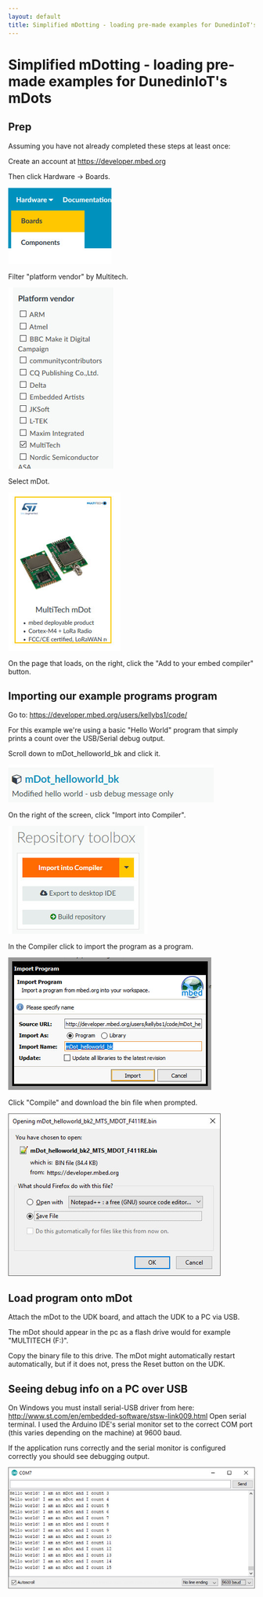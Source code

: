 ```yaml
---
layout: default
title: Simplified mDotting - loading pre-made examples for DunedinIoT's mDots
---
```


# Simplified mDotting - loading pre-made examples for DunedinIoT's mDots

## Prep

Assuming you have not already completed these steps at least once:

Create an account at https://developer.mbed.org

Then click Hardware -> Boards.

<img src="mDotDunedinIoTpics/hardware-boards.jpg">

Filter "platform vendor" by Multitech.

<img src="mDotDunedinIoTpics/filterplatformvendor.jpg">

Select mDot.

<img src="mDotDunedinIoTpics/select-mdot.jpg">

On the page that loads, on the right, click the "Add to your embed compiler" button.


## Importing our example programs program

Go to: https://developer.mbed.org/users/kellybs1/code/           

For this example we're using a basic "Hello World" program that simply prints a count over the USB/Serial debug output.

Scroll down to mDot_helloworld_bk and click it.

<img src="mDotDunedinIoTpics/findhelloworldbk.jpg">

On the right of the screen, click "Import into Compiler".

<img src="mDotDunedinIoTpics/importintocompiler.jpg">

In the Compiler click to import the program as a program.

<img src="mDotDunedinIoTpics/importingasprogram.jpg">

Click "Compile" and download the bin file when prompted.

<img src="mDotDunedinIoTpics/savebin.jpg">


## Load program onto mDot

Attach the mDot to the UDK board, and attach the UDK to a PC via USB.

The mDot should appear in the pc as a flash drive would for example "MULTITECH (F:)".

Copy the binary file to this drive. The mDot might automatically restart automatically, but if it does not, press the Reset button on the UDK.

## Seeing debug info on a PC over USB

On Windows you must install serial-USB driver from here: http://www.st.com/en/embedded-software/stsw-link009.html
Open serial terminal. I used the Arduino IDE's serial monitor set to the correct COM port (this varies depending on the machine) at 9600 baud.

If the application runs correctly and the serial monitor is configured correctly you should see debugging output.

<img src="mDotDunedinIoTpics/HelloWorld.jpg">


